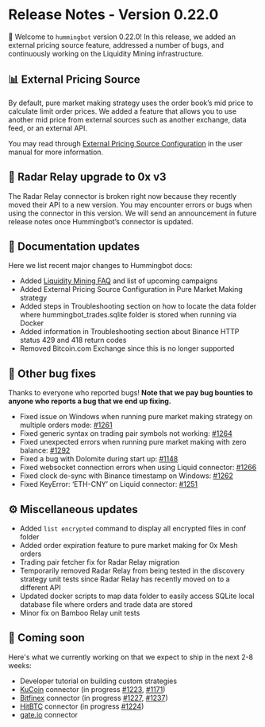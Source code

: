 # Release Notes - Version 0.22.0

🚀 Welcome to `hummingbot` version 0.22.0! In this release, we added an external pricing source feature, addressed a number of bugs, and continuously working on the Liquidity Mining infrastructure.


## 📊 External Pricing Source

By default, pure market making strategy uses the order book’s mid price to calculate limit order prices. We added a feature that allows you to use another mid price from external sources such as another exchange, data feed, or an external API.

You may read through [External Pricing Source Configuration](/parameters/external-price-source/) in the user manual for more information.


## 🔗 Radar Relay upgrade to 0x v3

The Radar Relay connector is broken right now because they recently moved their API to a new version. You may encounter errors or bugs when using the connector in this version. We will send an announcement in future release notes once Hummingbot’s connector is updated.


## 📓 Documentation updates

Here we list recent major changes to Hummingbot docs:

* Added [Liquidity Mining FAQ](https://support.hummingbot.io/hc/en-us/sections/900001100046-Frequently-Asked-Questions) and list of upcoming campaigns
* Added External Pricing Source Configuration in Pure Market Making strategy
* Added steps in Troubleshooting section on how to locate the data folder where hummingbot_trades.sqlite folder is stored when running via Docker
* Added information in Troubleshooting section about Binance HTTP status 429 and 418 return codes
* Removed Bitcoin.com Exchange since this is no longer supported


## 🐞 Other bug fixes

Thanks to everyone who reported bugs! **Note that we pay bug bounties to anyone who reports a bug that we end up fixing.**

* Fixed issue on Windows when running pure market making strategy on multiple orders mode: [#1261](https://github.com/CoinAlpha/hummingbot/issues/1261)
* Fixed generic syntax on trading pair symbols not working: [#1264](https://github.com/CoinAlpha/hummingbot/issues/1264)
* Fixed unexpected errors when running pure market making with zero balance: [#1292](https://github.com/CoinAlpha/hummingbot/issues/1292) 
* Fixed a bug with Dolomite during start up: [#1148](https://github.com/CoinAlpha/hummingbot/issues/1148)
* Fixed websocket connection errors when using Liquid connector: [#1266](https://github.com/CoinAlpha/hummingbot/issues/1266)
* Fixed clock de-sync with Binance timestamp on Windows: [#1262](https://github.com/CoinAlpha/hummingbot/issues/1262)
* Fixed KeyError: ‘ETH-CNY’ on Liquid connector: [#1251](https://github.com/CoinAlpha/hummingbot/issues/1251)


## ⚙️ Miscellaneous updates

* Added `list encrypted` command to display all encrypted files in conf folder
* Added order expiration feature to pure market making for 0x Mesh orders
* Trading pair fetcher fix for Radar Relay migration
* Temporarily removed Radar Relay from being tested in the discovery strategy unit tests since Radar Relay has recently moved on to a different API
* Updated docker scripts to map data folder to easily access SQLite local database file where orders and trade data are stored
* Minor fix on Bamboo Relay unit tests


## 🚀 Coming soon

Here's what we currently working on that we expect to ship in the next 2-8 weeks:

* Developer tutorial on building custom strategies
* [KuCoin](https://www.kucoin.com/) connector (in progress [#1223](https://github.com/CoinAlpha/hummingbot/pull/1223), [#1171](https://github.com/CoinAlpha/hummingbot/pull/1171))
* [Bitfinex](https://www.bitfinex.com/) connector (in progress [#1227](https://github.com/CoinAlpha/hummingbot/pull/1227), [#1237](https://github.com/CoinAlpha/hummingbot/pull/1237))
* [HitBTC](https://hitbtc.com/) connector (in progress [#1224](https://github.com/CoinAlpha/hummingbot/pull/1224))
* [gate.io](https://gate.io) connector